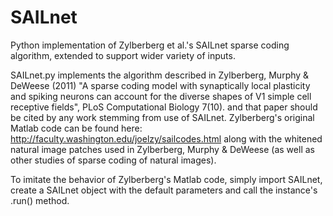 # SAILnet
Python implementation of Zylberberg et al.'s SAILnet sparse coding algorithm, extended to support wider variety of inputs.

SAILnet.py implements the algorithm described in Zylberberg, Murphy & DeWeese (2011) "A sparse coding model with synaptically
local plasticity and spiking neurons can account for the diverse shapes of V1
simple cell receptive fields", PLoS Computational Biology 7(10).
and that paper should be cited by any work stemming from use of SAILnet. Zylberberg's original Matlab code can be found here: http://faculty.washington.edu/joelzy/sailcodes.html
along with the whitened natural image patches used in Zylberberg, Murphy & DeWeese (as well as other studies of sparse coding of natural images).

To imitate the behavior of Zylberberg's Matlab code, simply import SAILnet, create a SAILnet object with the default parameters and call the instance's .run() method.
